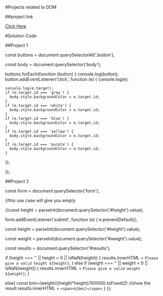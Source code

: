 #Projects related to DOM

##project link

[Click Here](https://stackblitz.com/edit/dom-project-chaiaurcode?file=index.html)

#Solution Code

##Project 1

const buttons = document.querySelectorAll('.button');

const body = document.querySelector('body');

buttons.forEach(function (button) {
  console.log(button);
  button.addEventListener('click', function (e) {
    console.log(e);

    console.log(e.target);
    if (e.target.id === 'grey') {
      body.style.backgroundColor = e.target.id;
    }
    if (e.target.id === 'white') {
      body.style.backgroundColor = e.target.id;
    }
    if (e.target.id === 'blue') {
      body.style.backgroundColor = e.target.id;
    }
    if (e.target.id === 'yellow') {
      body.style.backgroundColor = e.target.id;
    }
    if (e.target.id === 'purple') {
      body.style.backgroundColor = e.target.id;
    }

  });

});


##Project 2

const form = document.querySelector('form');

//this use case will give you empty

//const height = parseInt(document.querySelector('#height').value);

form.addEventListener('submit', function (e) {
  e.preventDefault();

  const height = parseInt(document.querySelector('#height').value);

  const weight = parseInt(document.querySelector('#weight').value);

  const results = document.querySelector('#results');

  if (height === '' || height < 0 || isNaN(height)) {
    results.innerHTML = `Please give a valid height ${height}`;
  }
  else if (weight === '' || weight < 0 || isNaN(weight)) {
    results.innerHTML = `Please give a valid weight ${weight}`;
  }
  
  else{
    const bmi=(weight/((height*height)/10000)).toFixed(2)
    //show the result
    results.innerHTML = `<span>${bmi}</span>`
  }
});
